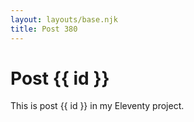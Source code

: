```yaml
---
layout: layouts/base.njk
title: Post 380
---
```


# Post {{ id }}

This is post {{ id }} in my Eleventy project.
